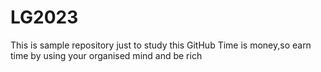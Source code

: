 # LG2023
This is sample repository just to study this GitHub
Time is money,so earn time by using your organised mind and be rich
